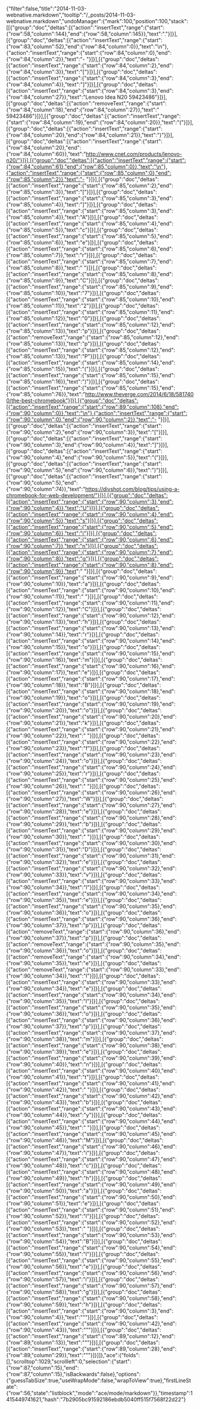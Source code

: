 {"filter":false,"title":"2014-11-03-webnative.markdown","tooltip":"/_posts/2014-11-03-webnative.markdown","undoManager":{"mark":100,"position":100,"stack":[[{"group":"doc","deltas":[{"action":"insertText","range":{"start":{"row":58,"column":144},"end":{"row":58,"column":145}},"text":"."}]}],[{"group":"doc","deltas":[{"action":"insertText","range":{"start":{"row":83,"column":52},"end":{"row":84,"column":0}},"text":"\n"},{"action":"insertText","range":{"start":{"row":84,"column":0},"end":{"row":84,"column":2}},"text":"- "}]}],[{"group":"doc","deltas":[{"action":"insertText","range":{"start":{"row":84,"column":2},"end":{"row":84,"column":3}},"text":"["}]}],[{"group":"doc","deltas":[{"action":"insertText","range":{"start":{"row":84,"column":3},"end":{"row":84,"column":4}},"text":"]"}]}],[{"group":"doc","deltas":[{"action":"insertText","range":{"start":{"row":84,"column":3},"end":{"row":84,"column":27}},"text":"Lenovo Idea N20 59423486"}]}],[{"group":"doc","deltas":[{"action":"removeText","range":{"start":{"row":84,"column":18},"end":{"row":84,"column":27}},"text":" 59423486"}]}],[{"group":"doc","deltas":[{"action":"insertText","range":{"start":{"row":84,"column":19},"end":{"row":84,"column":20}},"text":"("}]}],[{"group":"doc","deltas":[{"action":"insertText","range":{"start":{"row":84,"column":20},"end":{"row":84,"column":21}},"text":")"}]}],[{"group":"doc","deltas":[{"action":"insertText","range":{"start":{"row":84,"column":20},"end":{"row":84,"column":60}},"text":"http://www.cnet.com/products/lenovo-n20/"}]}],[{"group":"doc","deltas":[{"action":"insertText","range":{"start":{"row":84,"column":61},"end":{"row":85,"column":0}},"text":"\n"},{"action":"insertText","range":{"start":{"row":85,"column":0},"end":{"row":85,"column":2}},"text":"- "}]}],[{"group":"doc","deltas":[{"action":"insertText","range":{"start":{"row":85,"column":2},"end":{"row":85,"column":3}},"text":"["}]}],[{"group":"doc","deltas":[{"action":"insertText","range":{"start":{"row":85,"column":3},"end":{"row":85,"column":4}},"text":"]"}]}],[{"group":"doc","deltas":[{"action":"insertText","range":{"start":{"row":85,"column":3},"end":{"row":85,"column":4}},"text":"A"}]}],[{"group":"doc","deltas":[{"action":"insertText","range":{"start":{"row":85,"column":4},"end":{"row":85,"column":5}},"text":"c"}]}],[{"group":"doc","deltas":[{"action":"insertText","range":{"start":{"row":85,"column":5},"end":{"row":85,"column":6}},"text":"e"}]}],[{"group":"doc","deltas":[{"action":"insertText","range":{"start":{"row":85,"column":6},"end":{"row":85,"column":7}},"text":"r"}]}],[{"group":"doc","deltas":[{"action":"insertText","range":{"start":{"row":85,"column":7},"end":{"row":85,"column":8}},"text":" "}]}],[{"group":"doc","deltas":[{"action":"insertText","range":{"start":{"row":85,"column":8},"end":{"row":85,"column":9}},"text":"C"}]}],[{"group":"doc","deltas":[{"action":"insertText","range":{"start":{"row":85,"column":9},"end":{"row":85,"column":10}},"text":"7"}]}],[{"group":"doc","deltas":[{"action":"insertText","range":{"start":{"row":85,"column":10},"end":{"row":85,"column":11}},"text":"2"}]}],[{"group":"doc","deltas":[{"action":"insertText","range":{"start":{"row":85,"column":11},"end":{"row":85,"column":12}},"text":"0"}]}],[{"group":"doc","deltas":[{"action":"insertText","range":{"start":{"row":85,"column":12},"end":{"row":85,"column":13}},"text":"p"}]}],[{"group":"doc","deltas":[{"action":"removeText","range":{"start":{"row":85,"column":12},"end":{"row":85,"column":13}},"text":"p"}]}],[{"group":"doc","deltas":[{"action":"insertText","range":{"start":{"row":85,"column":12},"end":{"row":85,"column":13}},"text":"P"}]}],[{"group":"doc","deltas":[{"action":"insertText","range":{"start":{"row":85,"column":14},"end":{"row":85,"column":15}},"text":"("}]}],[{"group":"doc","deltas":[{"action":"insertText","range":{"start":{"row":85,"column":15},"end":{"row":85,"column":16}},"text":")"}]}],[{"group":"doc","deltas":[{"action":"insertText","range":{"start":{"row":85,"column":15},"end":{"row":85,"column":76}},"text":"http://www.theverge.com/2014/6/18/5817400/the-best-chromebook"}]}],[{"group":"doc","deltas":[{"action":"insertText","range":{"start":{"row":89,"column":108},"end":{"row":90,"column":0}},"text":"\n"},{"action":"insertText","range":{"start":{"row":90,"column":0},"end":{"row":90,"column":2}},"text":"- "}]}],[{"group":"doc","deltas":[{"action":"insertText","range":{"start":{"row":90,"column":2},"end":{"row":90,"column":3}},"text":"["}]}],[{"group":"doc","deltas":[{"action":"insertText","range":{"start":{"row":90,"column":3},"end":{"row":90,"column":4}},"text":"]"}]}],[{"group":"doc","deltas":[{"action":"insertText","range":{"start":{"row":90,"column":4},"end":{"row":90,"column":5}},"text":"("}]}],[{"group":"doc","deltas":[{"action":"insertText","range":{"start":{"row":90,"column":5},"end":{"row":90,"column":6}},"text":")"}]}],[{"group":"doc","deltas":[{"action":"insertText","range":{"start":{"row":90,"column":5},"end":{"row":90,"column":74}},"text":"https://divshot.com/blog/tips/using-a-chromebook-for-web-development/"}]}],[{"group":"doc","deltas":[{"action":"insertText","range":{"start":{"row":90,"column":3},"end":{"row":90,"column":4}},"text":"U"}]}],[{"group":"doc","deltas":[{"action":"insertText","range":{"start":{"row":90,"column":4},"end":{"row":90,"column":5}},"text":"s"}]}],[{"group":"doc","deltas":[{"action":"insertText","range":{"start":{"row":90,"column":5},"end":{"row":90,"column":6}},"text":"i"}]}],[{"group":"doc","deltas":[{"action":"insertText","range":{"start":{"row":90,"column":6},"end":{"row":90,"column":7}},"text":"n"}]}],[{"group":"doc","deltas":[{"action":"insertText","range":{"start":{"row":90,"column":7},"end":{"row":90,"column":8}},"text":"g"}]}],[{"group":"doc","deltas":[{"action":"insertText","range":{"start":{"row":90,"column":8},"end":{"row":90,"column":9}},"text":" "}]}],[{"group":"doc","deltas":[{"action":"insertText","range":{"start":{"row":90,"column":9},"end":{"row":90,"column":10}},"text":"a"}]}],[{"group":"doc","deltas":[{"action":"insertText","range":{"start":{"row":90,"column":10},"end":{"row":90,"column":11}},"text":" "}]}],[{"group":"doc","deltas":[{"action":"insertText","range":{"start":{"row":90,"column":11},"end":{"row":90,"column":12}},"text":"C"}]}],[{"group":"doc","deltas":[{"action":"insertText","range":{"start":{"row":90,"column":12},"end":{"row":90,"column":13}},"text":"h"}]}],[{"group":"doc","deltas":[{"action":"insertText","range":{"start":{"row":90,"column":13},"end":{"row":90,"column":14}},"text":"r"}]}],[{"group":"doc","deltas":[{"action":"insertText","range":{"start":{"row":90,"column":14},"end":{"row":90,"column":15}},"text":"o"}]}],[{"group":"doc","deltas":[{"action":"insertText","range":{"start":{"row":90,"column":15},"end":{"row":90,"column":16}},"text":"m"}]}],[{"group":"doc","deltas":[{"action":"insertText","range":{"start":{"row":90,"column":16},"end":{"row":90,"column":17}},"text":"e"}]}],[{"group":"doc","deltas":[{"action":"insertText","range":{"start":{"row":90,"column":17},"end":{"row":90,"column":18}},"text":"B"}]}],[{"group":"doc","deltas":[{"action":"insertText","range":{"start":{"row":90,"column":18},"end":{"row":90,"column":19}},"text":"o"}]}],[{"group":"doc","deltas":[{"action":"insertText","range":{"start":{"row":90,"column":19},"end":{"row":90,"column":20}},"text":"o"}]}],[{"group":"doc","deltas":[{"action":"insertText","range":{"start":{"row":90,"column":20},"end":{"row":90,"column":21}},"text":"k"}]}],[{"group":"doc","deltas":[{"action":"insertText","range":{"start":{"row":90,"column":21},"end":{"row":90,"column":22}},"text":" "}]}],[{"group":"doc","deltas":[{"action":"insertText","range":{"start":{"row":90,"column":22},"end":{"row":90,"column":23}},"text":"f"}]}],[{"group":"doc","deltas":[{"action":"insertText","range":{"start":{"row":90,"column":23},"end":{"row":90,"column":24}},"text":"o"}]}],[{"group":"doc","deltas":[{"action":"insertText","range":{"start":{"row":90,"column":24},"end":{"row":90,"column":25}},"text":"r"}]}],[{"group":"doc","deltas":[{"action":"insertText","range":{"start":{"row":90,"column":25},"end":{"row":90,"column":26}},"text":" "}]}],[{"group":"doc","deltas":[{"action":"insertText","range":{"start":{"row":90,"column":26},"end":{"row":90,"column":27}},"text":"W"}]}],[{"group":"doc","deltas":[{"action":"insertText","range":{"start":{"row":90,"column":27},"end":{"row":90,"column":28}},"text":"e"}]}],[{"group":"doc","deltas":[{"action":"insertText","range":{"start":{"row":90,"column":28},"end":{"row":90,"column":29}},"text":"b"}]}],[{"group":"doc","deltas":[{"action":"insertText","range":{"start":{"row":90,"column":29},"end":{"row":90,"column":30}},"text":" "}]}],[{"group":"doc","deltas":[{"action":"insertText","range":{"start":{"row":90,"column":30},"end":{"row":90,"column":31}},"text":"D"}]}],[{"group":"doc","deltas":[{"action":"insertText","range":{"start":{"row":90,"column":31},"end":{"row":90,"column":32}},"text":"e"}]}],[{"group":"doc","deltas":[{"action":"insertText","range":{"start":{"row":90,"column":32},"end":{"row":90,"column":33}},"text":"v"}]}],[{"group":"doc","deltas":[{"action":"insertText","range":{"start":{"row":90,"column":33},"end":{"row":90,"column":34}},"text":"l"}]}],[{"group":"doc","deltas":[{"action":"insertText","range":{"start":{"row":90,"column":34},"end":{"row":90,"column":35}},"text":"e"}]}],[{"group":"doc","deltas":[{"action":"insertText","range":{"start":{"row":90,"column":35},"end":{"row":90,"column":36}},"text":"o"}]}],[{"group":"doc","deltas":[{"action":"insertText","range":{"start":{"row":90,"column":36},"end":{"row":90,"column":37}},"text":"p"}]}],[{"group":"doc","deltas":[{"action":"removeText","range":{"start":{"row":90,"column":36},"end":{"row":90,"column":37}},"text":"p"}]}],[{"group":"doc","deltas":[{"action":"removeText","range":{"start":{"row":90,"column":35},"end":{"row":90,"column":36}},"text":"o"}]}],[{"group":"doc","deltas":[{"action":"removeText","range":{"start":{"row":90,"column":34},"end":{"row":90,"column":35}},"text":"e"}]}],[{"group":"doc","deltas":[{"action":"removeText","range":{"start":{"row":90,"column":33},"end":{"row":90,"column":34}},"text":"l"}]}],[{"group":"doc","deltas":[{"action":"insertText","range":{"start":{"row":90,"column":33},"end":{"row":90,"column":34}},"text":"e"}]}],[{"group":"doc","deltas":[{"action":"insertText","range":{"start":{"row":90,"column":34},"end":{"row":90,"column":35}},"text":"l"}]}],[{"group":"doc","deltas":[{"action":"insertText","range":{"start":{"row":90,"column":35},"end":{"row":90,"column":36}},"text":"o"}]}],[{"group":"doc","deltas":[{"action":"insertText","range":{"start":{"row":90,"column":36},"end":{"row":90,"column":37}},"text":"p"}]}],[{"group":"doc","deltas":[{"action":"insertText","range":{"start":{"row":90,"column":37},"end":{"row":90,"column":38}},"text":"m"}]}],[{"group":"doc","deltas":[{"action":"insertText","range":{"start":{"row":90,"column":38},"end":{"row":90,"column":39}},"text":"e"}]}],[{"group":"doc","deltas":[{"action":"insertText","range":{"start":{"row":90,"column":39},"end":{"row":90,"column":40}},"text":"n"}]}],[{"group":"doc","deltas":[{"action":"insertText","range":{"start":{"row":90,"column":40},"end":{"row":90,"column":41}},"text":"t"}]}],[{"group":"doc","deltas":[{"action":"insertText","range":{"start":{"row":90,"column":41},"end":{"row":90,"column":42}},"text":" "}]}],[{"group":"doc","deltas":[{"action":"insertText","range":{"start":{"row":90,"column":42},"end":{"row":90,"column":43}},"text":"b"}]}],[{"group":"doc","deltas":[{"action":"insertText","range":{"start":{"row":90,"column":43},"end":{"row":90,"column":44}},"text":"y"}]}],[{"group":"doc","deltas":[{"action":"insertText","range":{"start":{"row":90,"column":44},"end":{"row":90,"column":45}},"text":" "}]}],[{"group":"doc","deltas":[{"action":"insertText","range":{"start":{"row":90,"column":45},"end":{"row":90,"column":46}},"text":"M"}]}],[{"group":"doc","deltas":[{"action":"insertText","range":{"start":{"row":90,"column":46},"end":{"row":90,"column":47}},"text":"i"}]}],[{"group":"doc","deltas":[{"action":"insertText","range":{"start":{"row":90,"column":47},"end":{"row":90,"column":48}},"text":"c"}]}],[{"group":"doc","deltas":[{"action":"insertText","range":{"start":{"row":90,"column":48},"end":{"row":90,"column":49}},"text":"h"}]}],[{"group":"doc","deltas":[{"action":"insertText","range":{"start":{"row":90,"column":49},"end":{"row":90,"column":50}},"text":"a"}]}],[{"group":"doc","deltas":[{"action":"insertText","range":{"start":{"row":90,"column":50},"end":{"row":90,"column":51}},"text":"e"}]}],[{"group":"doc","deltas":[{"action":"insertText","range":{"start":{"row":90,"column":51},"end":{"row":90,"column":52}},"text":"l"}]}],[{"group":"doc","deltas":[{"action":"insertText","range":{"start":{"row":90,"column":52},"end":{"row":90,"column":53}},"text":" "}]}],[{"group":"doc","deltas":[{"action":"insertText","range":{"start":{"row":90,"column":53},"end":{"row":90,"column":54}},"text":"B"}]}],[{"group":"doc","deltas":[{"action":"insertText","range":{"start":{"row":90,"column":54},"end":{"row":90,"column":55}},"text":"l"}]}],[{"group":"doc","deltas":[{"action":"insertText","range":{"start":{"row":90,"column":55},"end":{"row":90,"column":56}},"text":"e"}]}],[{"group":"doc","deltas":[{"action":"insertText","range":{"start":{"row":90,"column":56},"end":{"row":90,"column":57}},"text":"i"}]}],[{"group":"doc","deltas":[{"action":"insertText","range":{"start":{"row":90,"column":57},"end":{"row":90,"column":58}},"text":"g"}]}],[{"group":"doc","deltas":[{"action":"insertText","range":{"start":{"row":90,"column":58},"end":{"row":90,"column":59}},"text":"h"}]}],[{"group":"doc","deltas":[{"action":"insertText","range":{"start":{"row":90,"column":3},"end":{"row":90,"column":4}},"text":"\""}]}],[{"group":"doc","deltas":[{"action":"insertText","range":{"start":{"row":90,"column":42},"end":{"row":90,"column":43}},"text":"\""}]}],[{"group":"doc","deltas":[{"action":"insertText","range":{"start":{"row":89,"column":12},"end":{"row":89,"column":13}},"text":"\""}]}],[{"group":"doc","deltas":[{"action":"insertText","range":{"start":{"row":89,"column":28},"end":{"row":89,"column":29}},"text":"\""}]}]]},"ace":{"folds":[],"scrolltop":1029,"scrollleft":0,"selection":{"start":{"row":87,"column":15},"end":{"row":87,"column":15},"isBackwards":false},"options":{"guessTabSize":true,"useWrapMode":false,"wrapToView":true},"firstLineState":{"row":56,"state":"listblock","mode":"ace/mode/markdown"}},"timestamp":1415449741621,"hash":"7b2905bc91592186ebdb5040ff515f7568f22d22"}